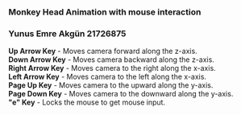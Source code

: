 ### Monkey Head Animation with mouse interaction
### Yunus Emre Akgün 21726875

**Up Arrow Key** - Moves camera forward along the z-axis.  
**Down Arrow Key** - Moves camera backward along the  z-axis.  
**Right Arrow Key** - Moves camera to the right along the  x-axis.  
**Left Arrow Key** - Moves camera to the left along the  x-axis.  
**Page Up Key** - Moves camera to the upward along the  y-axis.  
**Page Down Key** - Moves camera to the downward along the  y-axis.  
**"e" Key** - Locks the mouse to get mouse input.